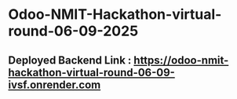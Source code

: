 # Odoo-NMIT-Hackathon-virtual-round-06-09-2025

## Deployed Backend Link : https://odoo-nmit-hackathon-virtual-round-06-09-ivsf.onrender.com

## 